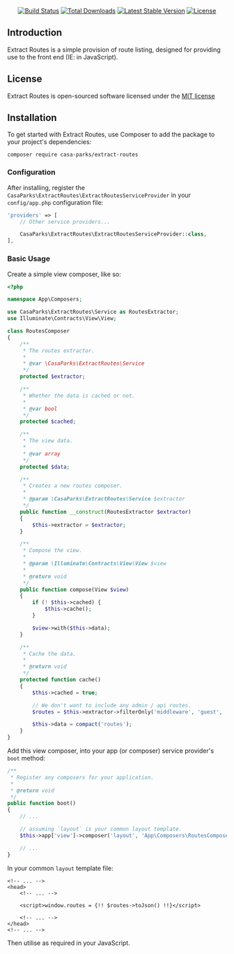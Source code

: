 <p align="center">
<a href="https://travis-ci.org/Casa-Parks/Extract-Routes"><img src="https://travis-ci.org/Casa-Parks/Extract-Routes.svg" alt="Build Status"></a>
<a href="https://packagist.org/packages/Casa-Parks/Extract-Routes"><img src="https://poser.pugx.org/Casa-Parks/Extract-Routes/d/total.svg" alt="Total Downloads"></a>
<a href="https://packagist.org/packages/Casa-Parks/Extract-Routes"><img src="https://poser.pugx.org/Casa-Parks/Extract-Routes/v/stable.svg" alt="Latest Stable Version"></a>
<a href="https://packagist.org/packages/Casa-Parks/Extract-Routes"><img src="https://poser.pugx.org/Casa-Parks/Extract-Routes/license.svg" alt="License"></a>
</p>

## Introduction

Extract Routes is a simple provision of route listing, designed for providing use to the front end (IE: in JavaScript).

## License

Extract Routes is open-sourced software licensed under the [MIT license](http://opensource.org/licenses/MIT)

## Installation

To get started with Extract Routes, use Composer to add the package to your project's dependencies:

    composer require casa-parks/extract-routes

### Configuration

After installing, register the `CasaParks\ExtractRoutes\ExtractRoutesServiceProvider` in your `config/app.php` configuration file:

```php
'providers' => [
    // Other service providers...

    CasaParks\ExtractRoutes\ExtractRoutesServiceProvider::class,
],
```

### Basic Usage

Create a simple view composer, like so:

```php
<?php

namespace App\Composers;

use CasaParks\ExtractRoutes\Service as RoutesExtractor;
use Illuminate\Contracts\View\View;

class RoutesComposer
{
    /**
     * The routes extractor.
     *
     * @var \CasaParks\ExtractRoutes\Service
     */
    protected $extractor;

    /**
     * Whether the data is cached or not.
     *
     * @var bool
     */
    protected $cached;

    /**
     * The view data.
     *
     * @var array
     */
    protected $data;

    /**
     * Creates a new routes composer.
     *
     * @param \CasaParks\ExtractRoutes\Service $extractor
     */
    public function __construct(RoutesExtractor $extractor)
    {
        $this->extractor = $extractor;
    }

    /**
     * Compose the view.
     *
     * @param \Illuminate\Contracts\View\View $view
     *
     * @return void
     */
    public function compose(View $view)
    {
        if (! $this->cached) {
            $this->cache();
        }

        $view->with($this->data);
    }

    /**
     * Cache the data.
     *
     * @return void
     */
    protected function cache()
    {
        $this->cached = true;

        // We don't want to include any admin / api routes.
        $routes = $this->extractor->filterOnly('middleware', 'guest', 'auth');

        $this->data = compact('routes');
    }
}
```

Add this view composer, into your app (or composer) service provider's `boot` method:

```php
/**
 * Register any composers for your application.
 *
 * @return void
 */
public function boot()
{
    // ...

    // assuming `layout` is your common layout template.
    $this->app['view']->composer('layout', 'App\Composers\RoutesComposer');

    // ...
}
```

In your common `layout` template file:

```blade
<!-- ... -->
<head>
    <!-- ... -->

    <script>window.routes = {!! $routes->toJson() !!}</script>

    <!-- ... -->
</head>
<!-- ... -->
```

Then utilise as required in your JavaScript.
